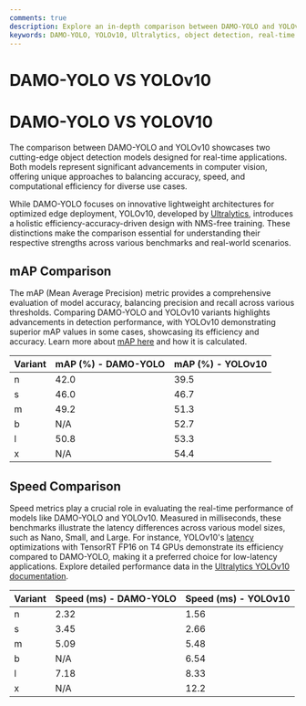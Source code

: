 ```yaml
---
comments: true
description: Explore an in-depth comparison between DAMO-YOLO and YOLOv10, highlighting their capabilities in real-time object detection, efficiency, and performance. Discover how these models cater to diverse computer vision tasks, from edge AI deployment to large-scale applications, while leveraging the advancements in Ultralytics technology. 
keywords: DAMO-YOLO, YOLOv10, Ultralytics, object detection, real-time AI, edge AI, computer vision, AI models comparison, YOLO series, efficient object detection.
---
```


# DAMO-YOLO VS YOLOv10

# DAMO-YOLO VS YOLOV10

The comparison between DAMO-YOLO and YOLOv10 showcases two cutting-edge object detection models designed for real-time applications. Both models represent significant advancements in computer vision, offering unique approaches to balancing accuracy, speed, and computational efficiency for diverse use cases.

While DAMO-YOLO focuses on innovative lightweight architectures for optimized edge deployment, YOLOv10, developed by [Ultralytics](https://www.ultralytics.com/), introduces a holistic efficiency-accuracy-driven design with NMS-free training. These distinctions make the comparison essential for understanding their respective strengths across various benchmarks and real-world scenarios.




## mAP Comparison

The mAP (Mean Average Precision) metric provides a comprehensive evaluation of model accuracy, balancing precision and recall across various thresholds. Comparing DAMO-YOLO and YOLOv10 variants highlights advancements in detection performance, with YOLOv10 demonstrating superior mAP values in some cases, showcasing its efficiency and accuracy. Learn more about [mAP here](https://www.ultralytics.com/glossary/mean-average-precision-map) and how it is calculated.


| Variant | mAP (%) - DAMO-YOLO | mAP (%) - YOLOv10 |
|---------|--------------------|--------------------|
| n | 42.0 | 39.5 |
| s | 46.0 | 46.7 |
| m | 49.2 | 51.3 |
| b | N/A | 52.7 |
| l | 50.8 | 53.3 |
| x | N/A | 54.4 |



## Speed Comparison

Speed metrics play a crucial role in evaluating the real-time performance of models like DAMO-YOLO and YOLOv10. Measured in milliseconds, these benchmarks illustrate the latency differences across various model sizes, such as Nano, Small, and Large. For instance, YOLOv10's [latency](https://docs.ultralytics.com/modes/benchmark/) optimizations with TensorRT FP16 on T4 GPUs demonstrate its efficiency compared to DAMO-YOLO, making it a preferred choice for low-latency applications. Explore detailed performance data in the [Ultralytics YOLOv10 documentation](https://docs.ultralytics.com/models/yolov10/).


| Variant | Speed (ms) - DAMO-YOLO | Speed (ms) - YOLOv10 |
|---------|-----------------------|-----------------------|
| n | 2.32 | 1.56 |
| s | 3.45 | 2.66 |
| m | 5.09 | 5.48 |
| b | N/A | 6.54 |
| l | 7.18 | 8.33 |
| x | N/A | 12.2 |